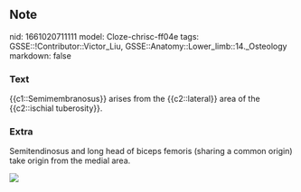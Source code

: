 ## Note
nid: 1661020711111
model: Cloze-chrisc-ff04e
tags: GSSE::!Contributor::Victor_Liu, GSSE::Anatomy::Lower_limb::14._Osteology
markdown: false

### Text
{{c1::Semimembranosus}} arises from the {{c2::lateral}} area of the {{c2::ischial tuberosity}}.

### Extra
Semitendinosus and long head of biceps femoris (sharing a common
origin) take origin from the medial area.
<div><img src=
"paste-2ae642dcf4c17b51197b5696b31b897f9bed9170.jpg"></div>
